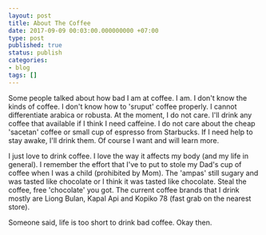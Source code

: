 ```yaml
---
layout: post
title: About The Coffee
date: 2017-09-09 00:03:00.000000000 +07:00
type: post
published: true
status: publish
categories:
- blog
tags: []
---
```


Some people talked about how bad I am at coffee. I am. I don't know the kinds of coffee. I don't know how to 'sruput' coffee properly. I cannot differentiate arabica or robusta. At the moment, I do not care. I'll drink any coffee that available if I think I need caffeine. I do not care about the cheap 'sacetan' coffee or small cup of espresso from Starbucks. If I need help to stay awake, I'll drink them.  Of course I want and will learn more.

I just love to drink coffee. I love the way it affects my body (and my life in general). I remember the effort that I've to put to stole my Dad's cup of coffee when I was a child (prohibited by Mom). The 'ampas' still sugary and was tasted like chocolate or I think it was tasted like chocolate. Steal the coffee, free 'chocolate' you got. The current coffee brands that I drink mostly are Liong Bulan, Kapal Api and Kopiko 78 (fast grab on the nearest store).

Someone said, life is too short to drink bad coffee. Okay then.
